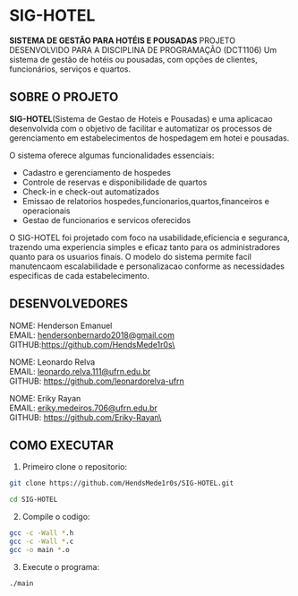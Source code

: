 # SIG-HOTEL

**SISTEMA DE GESTÃO PARA HOTÉIS E POUSADAS**
PROJETO DESENVOLVIDO PARA A DISCIPLINA DE PROGRAMAÇÃO (DCT1106)
Um sistema de gestão de hotéis ou pousadas, com opções de clientes, funcionários, serviços e quartos.

## SOBRE O PROJETO
**SIG-HOTEL**(Sistema de Gestao de Hoteis e Pousadas) e uma aplicacao desenvolvida com o objetivo de facilitar e  automatizar os processos de gerenciamento em estabelecimentos de hospedagem em hotei e pousadas.

O sistema oferece algumas funcionalidades essenciais:

- Cadastro e gerenciamento de hospedes
- Controle de reservas e disponibilidade de quartos
- Check-in e check-out automatizados
- Emissao de relatorios hospedes,funcionarios,quartos,financeiros e operacionais
- Gestao de funcionarios e servicos oferecidos

O SIG-HOTEL foi projetado com foco na usabilidade,eficiencia e seguranca, trazendo uma experiencia simples e eficaz tanto para os administradores quanto para os usuarios finais. O modelo do sistema permite facil manutencaom escalabilidade e personalizacao conforme as necessidades especificas de cada estabelecimento.


## DESENVOLVEDORES
NOME: Henderson Emanuel\
EMAIL: hendersonbernardo2018@gmail.com\
GITHUB:https://github.com/HendsMede1r0s\

NOME: Leonardo Relva\
EMAIL: leonardo.relva.111@ufrn.edu.br\
GITHUB: https://github.com/leonardorelva-ufrn 

NOME: Eriky Rayan\
EMAIL: eriky.medeiros.706@ufrn.edu.br\
GITHUB: https://github.com/Eriky-Rayan\

## COMO EXECUTAR

1. Primeiro clone o repositorio:
```bash
git clone https://github.com/HendsMede1r0s/SIG-HOTEL.git

cd SIG-HOTEL
```
2. Compile o codigo:
```bash
gcc -c -Wall *.h
gcc -c -Wall *.c
gcc -o main *.o
```
3. Execute o programa:
```bash
./main
